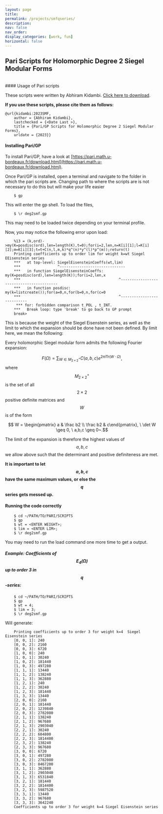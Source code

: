 ```yaml
---
layout: page
title: 
permalink: /projects/smfqseries/
description: 
nav: false
nav_order: 
display_categories: [work, fun]
horizontal: false
---
```

## Pari Scripts for Holomorphic Degree 2 Siegel Modular Forms
<br>
#### Usage of Pari scripts

These scripts were written by Abhiram Kidambi. 
<a href = "../../files/SMF_q-series.zip">Click here to download</a>.

**If you use these scripts, please cite them as follows:**
```
@url{kidambi:2023SMF,
	author = {Abhiram Kidambi},
	lastchecked = {<Date Last >},
	title = {Pari/GP Scripts for Holomorphic Degree 2 Siegel Modular Forms},
	urldate = {2023}}

```

#### Installing Pari/GP

To install Pari/GP, have a look at [https://pari.math.u-bordeaux.fr/download.html](https://pari.math.u-bordeaux.fr/download.html).

Once Pari/GP is installed, open a terminal and navigate to the folder in which the pari scripts are. Changing path to where the scripts are is not necessary to do this but will make your life easier
```
	$ gp
```

This will enter the gp shell. To load the files, 

```
	$ \r deg2smf.gp
```

This may need to be loaded twice depending on your terminal profile. 

Now, you may notice the following error upon load: 

```
	%13 = (k,ord)-	>my(K=posdisc(ord),len=length(K),t=0);for(i=2,len,n=K[i][1];l=K[i][2];m=K[i][3];t=t+C(n,l,m,k)*q^(n)*y^(l)*p^(m));return(t)
	Printing coefficients up to order lim for weight k=wt Siegel EEisenstein series
  	***   at top-level: SiegelEisensteinCoeffs(wt,lim)
  	***                 ^------------------------------
  	***   in function SiegelEisensteinCoeffs: 	my(K=posdisc(ord),len=length(K));for(i=2,len,x
  	***                                            	^-----------------------------------------
  	***   in function posdisc: 	my(k=listcreate());for(a=0,n,for(b=0,n,for(c=0
  	***                                           	^---------------------------
 	 *** for: forbidden comparison t_POL , t_INT.
  	***   Break loop: type 'break' to go back to GP prompt
	break>
```

This is because the weight of the Siegel Eisenstein series, as well as the limit to which the expansion should be done have not been defined. By limit here, we mean the following:

Every holomorphic Siegel modular form admits the following Fourier expansion:

$$ F(\Omega) = \sum_{W \in M_{2\times 2}^+} C(a,b,c) e^{2 \pi i \textrm{Tr}(W\cdot \Omega)},$$
where 
$$ M_{2\times 2}^+ $$ 
is the set of all $$ 2\times 2 $$ positive definite matrices and $$ W $$ is of the form

$$ W = \begin{pmatrix} a & \frac b2 \\ \frac b2 & c\end{pmatrix}, \ \det W \geq 0, \ a,b,c \geq 0~.$$

The limit of the expansion is therefore the highest values of $$ a,b,c $$ we allow above such that the determinant and positive definiteness are met. 

**It is important to let $$ a,b,c $$ have the same maximum values, or else the $$ q $$ series gets messed up.**


#### Running the code correctly

```
	$ cd ~/PATH/TO/PARI/SCRIPTS 
	$ gp
	$ wt = <ENTER WEIGHT>;
	$ lim = <ENTER LIM>;
	$ \r deg2smf.gp
```	
You may need to run the load command one more time to get a output. 

##### Example: Coefficients of $$ E_4(\Omega) $$ up to order 3 in $$ q $$-series:
```
	$ cd ~/PATH/TO/PARI/SCRIPTS 
	$ gp
	$ wt = 4;
	$ lim = 3;
	$ \r deg2smf.gp
```	
Will generate:

```
	Printing coefficients up to order 3 for weight k=4 	Siegel Eisenstein series
	[0, 0, 1]: 240
	[0, 0, 2]: 2160
	[0, 0, 3]: 6720
	[1, 0, 0]: 240
	[1, 0, 1]: 30240
	[1, 0, 2]: 181440
	[1, 0, 3]: 497280
	[1, 1, 1]: 13440
	[1, 1, 2]: 138240
	[1, 1, 3]: 362880
	[1, 2, 1]: 240
	[1, 2, 2]: 30240
	[1, 2, 3]: 181440
	[1, 3, 3]: 13440
	[2, 0, 0]: 2160
	[2, 0, 1]: 181440
	[2, 0, 2]: 1239840
	[2, 0, 3]: 2782080
	[2, 1, 1]: 138240
	[2, 1, 2]: 967680
	[2, 1, 3]: 2903040
	[2, 2, 1]: 30240
	[2, 2, 2]: 604800
	[2, 2, 3]: 1814400
	[2, 3, 2]: 138240
	[2, 3, 3]: 967680
	[3, 0, 0]: 6720
	[3, 0, 1]: 497280
	[3, 0, 2]: 2782080
	[3, 0, 3]: 8467200
	[3, 1, 1]: 362880
	[3, 1, 2]: 2903040
	[3, 1, 3]: 6531840
	[3, 2, 1]: 181440
	[3, 2, 2]: 1814400
	[3, 2, 3]: 5987520
	[3, 3, 1]: 13440
	[3, 3, 2]: 967680
	[3, 3, 3]: 3642240
	Coefficients up to order 3 for weight k=4 Siegel Eisenstein series	
```	